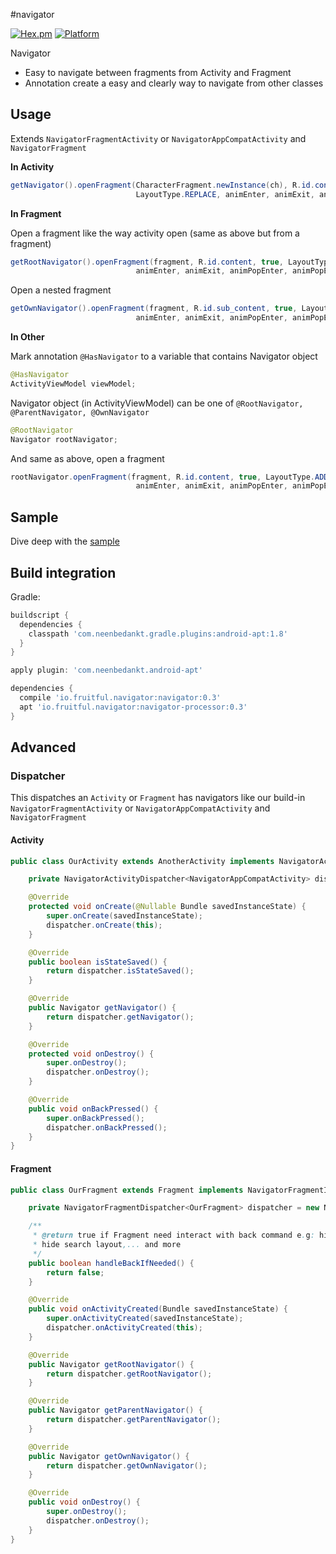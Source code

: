 #navigator

[![Hex.pm](https://img.shields.io/hexpm/l/plug.svg)](http://www.apache.org/licenses/LICENSE-2.0) [![Platform](https://img.shields.io/badge/platform-android-green.svg)](http://developer.android.com/index.html)

Navigator 

- Easy to navigate between fragments from Activity and Fragment
- Annotation create a easy and clearly way to navigate from other classes
 
## Usage

Extends `NavigatorFragmentActivity` or `NavigatorAppCompatActivity` and `NavigatorFragment`

**In Activity**

```java
getNavigator().openFragment(CharacterFragment.newInstance(ch), R.id.content, true,
                            LayoutType.REPLACE, animEnter, animExit, animPopEnter, animPopExit);
```

**In Fragment**

Open a fragment like the way activity open (same as above but from a fragment)
```java
getRootNavigator().openFragment(fragment, R.id.content, true, LayoutType.ADD,
                            animEnter, animExit, animPopEnter, animPopExit);
```

Open a nested fragment
```java
getOwnNavigator().openFragment(fragment, R.id.sub_content, true, LayoutType.ADD,
                            animEnter, animExit, animPopEnter, animPopExit);
```

**In Other**

Mark annotation `@HasNavigator` to a variable that contains Navigator object
```java
@HasNavigator
ActivityViewModel viewModel;
```
Navigator object (in ActivityViewModel) can be one of `@RootNavigator, @ParentNavigator, @OwnNavigator`
```java
@RootNavigator
Navigator rootNavigator;
```
And same as above, open a fragment
```java
rootNavigator.openFragment(fragment, R.id.content, true, LayoutType.ADD,
                            animEnter, animExit, animPopEnter, animPopExit);
```

## Sample

Dive deep with the [sample](sample)

## Build integration 

Gradle:

```gradle
buildscript {
  dependencies {
    classpath 'com.neenbedankt.gradle.plugins:android-apt:1.8'
  }
}

apply plugin: 'com.neenbedankt.android-apt'

dependencies {
  compile 'io.fruitful.navigator:navigator:0.3'
  apt 'io.fruitful.navigator:navigator-processor:0.3'
}
```


## Advanced

### Dispatcher

This dispatches an `Activity` or `Fragment` has navigators like our build-in `NavigatorFragmentActivity` or `NavigatorAppCompatActivity` and `NavigatorFragment`
#### Activity
```java
public class OurActivity extends AnotherActivity implements NavigatorActivityInterface {

    private NavigatorActivityDispatcher<NavigatorAppCompatActivity> dispatcher = new NavigatorActivityDispatcher<>();

    @Override
    protected void onCreate(@Nullable Bundle savedInstanceState) {
        super.onCreate(savedInstanceState);
        dispatcher.onCreate(this);
    }

    @Override
    public boolean isStateSaved() {
        return dispatcher.isStateSaved();
    }

    @Override
    public Navigator getNavigator() {
        return dispatcher.getNavigator();
    }

    @Override
    protected void onDestroy() {
        super.onDestroy();
        dispatcher.onDestroy();
    }

    @Override
    public void onBackPressed() {
        super.onBackPressed();
        dispatcher.onBackPressed();
    }
}
```

#### Fragment

```java
public class OurFragment extends Fragment implements NavigatorFragmentInterface {

    private NavigatorFragmentDispatcher<OurFragment> dispatcher = new NavigatorFragmentDispatcher<>();

    /**
     * @return true if Fragment need interact with back command e.g: hide the popup layout,
     * hide search layout,... and more
     */
    public boolean handleBackIfNeeded() {
        return false;
    }

    @Override
    public void onActivityCreated(Bundle savedInstanceState) {
        super.onActivityCreated(savedInstanceState);
        dispatcher.onActivityCreated(this);
    }

    @Override
    public Navigator getRootNavigator() {
        return dispatcher.getRootNavigator();
    }

    @Override
    public Navigator getParentNavigator() {
        return dispatcher.getParentNavigator();
    }

    @Override
    public Navigator getOwnNavigator() {
        return dispatcher.getOwnNavigator();
    }

    @Override
    public void onDestroy() {
        super.onDestroy();
        dispatcher.onDestroy();
    }
}
```